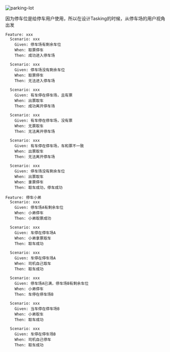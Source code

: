 ![parking-lot](https://user-images.githubusercontent.com/5471228/50380436-1c40fb00-06a2-11e9-8df8-9bd377878e39.gif)


因为停车位是给停车用户使用，所以在设计Tasking的时候，从停车场的用户视角出发

```gherkin
Feature: xxx 
  Scenario: xxx
    Given: 停车场有剩余车位
    When: 取票停车
    Then: 成功进入停车场
    
  Scenario: xxx
    Given: 停车场没有剩余车位
    When: 取票停车
    Then: 无法进入停车场
    
  Scenario: xxx
    Given: 有车停在停车场，且有票
    When: 出票取车
    Then: 成功离开停车场
    
  Scenario: xxx
    Given: 有车停在停车场，没有票
    When: 无票取车
    Then: 无法离开停车场
    
  Scenario: xxx
    Given: 有车停在停车场，车和票不一致
    When: 出票取车
    Then: 无法离开停车场  
  
  Scenario: xxx
    Given: 停车场没有剩余车位
    When: 出票取车
    When: 拿票停车
    Then: 取车成功，停车成功
```
```gherkin
Feature: 停车小弟
  Scenario: xxx
    Given: 停车场A有剩余车位
    When: 小弟停车
    Then: 小弟取票成功
    
  Scenario: xxx
    Given: 车停在停车场A
    When: 小弟拿票取车
    Then: 取车成功
    
  Scenario: xxx
    Given: 车停在停车场A
    When: 司机自己取车
    Then: 取车成功
   
  Scenario: xxx
    Given: 停车场A已满，停车场B有剩余车位
    When: 小弟停车
    Then: 车停在停车场B
    
  Scenario: xxx
    Given: 当车停在停车场B
    When: 小弟取车
    Then: 取车成功
        
  Scenario: xxx
    Given: 车停在停车场B
    When: 司机自己停车
    Then: 取车成功  
```
